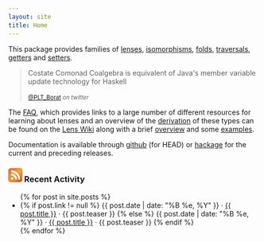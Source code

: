 ```yaml
---
layout: site
title: Home
---
```



This package provides families of [lenses](https://github.com/ekmett/lens/blob/master/src/Control/Lens/Type.hs), [isomorphisms](https://github.com/ekmett/lens/blob/master/src/Control/Lens/Iso.hs), [folds](https://github.com/ekmett/lens/blob/master/src/Control/Lens/Fold.hs), [traversals](https://github.com/ekmett/lens/blob/master/src/Control/Lens/Traversal.hs), [getters](https://github.com/ekmett/lens/blob/master/src/Control/Lens/Getter.hs) and [setters](https://github.com/ekmett/lens/blob/master/src/Control/Lens/Setter.hs).

<blockquote>
  <p>Costate Comonad Coalgebra is equivalent of Java's member variable update technology for Haskell</p>
  <small><a href="https://twitter.com/PLT_Borat/">@PLT_Borat</a> <cite title="twitter">on twitter</cite></small>
</blockquote>

The [FAQ](https://github.com/ekmett/lens/wiki/FAQ), which provides links to a large number of different resources for learning about lenses and an overview of the [derivation](https://github.com/ekmett/lens/wiki/Derivation) of these types can be found on the [Lens Wiki](https://github.com/ekmett/lens/wiki) along with a brief [overview](https://github.com/ekmett/lens/wiki/Overview) and some [examples](https://github.com/ekmett/lens/wiki/Examples).

Documentation is available through [github](http://ekmett.github.com/lens/frames.html) (for HEAD) or [hackage](http://hackage.haskell.org/package/lens) for the current and preceding releases.

### <a href="/rss.xml"><img src="/img/feed-icon-28x28.png"></a> Recent Activity

<div class="content">
  <div class="related">
    <ul>
      {% for post in site.posts %}
      <li>
        {% if post.link != null %}
        <span>{{ post.date | date: "%B %e, %Y" }}</span> &middot; <span><a href="{{ post.link }}">{{ post.title }}</a></span> &middot; <span>{{ post.teaser }}</span>
        {% else %}
        <span>{{ post.date | date: "%B %e, %Y" }}</span> &middot; <span><a href="{{ post.url }}">{{ post.title }}</a></span> &middot; <span>{{ post.teaser }}</span>
        {% endif %}
      </li>
      {% endfor %}
    </ul>
  </div>
</div>



